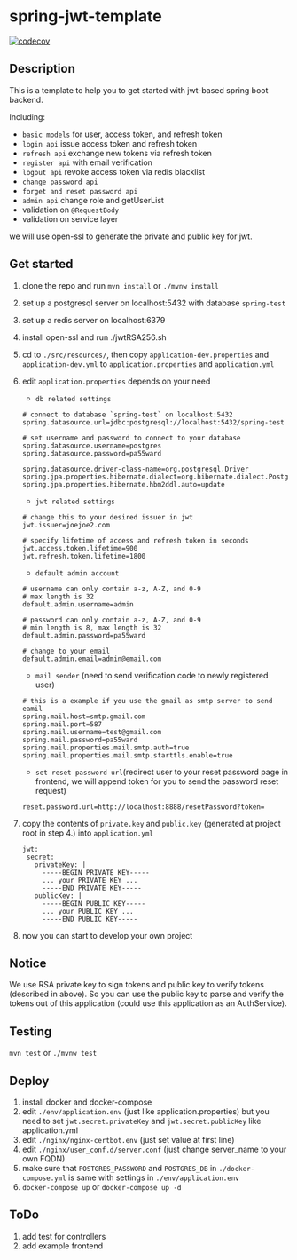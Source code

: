 # spring-jwt-template

[![codecov](https://codecov.io/gh/joejoe2/spring-jwt-template/branch/main/graph/badge.svg?token=24IMFJ0D50)](https://codecov.io/gh/joejoe2/spring-jwt-template)
 
## Description

This is a template to help you to get started with jwt-based spring boot backend.

Including:
- `basic models` for user, access token, and refresh token
- `login api` issue access token and refresh token
- `refresh api` exchange new tokens via refresh token
- `register api` with email verification
- `logout api` revoke access token via redis blacklist
- `change password api`
- `forget and reset password api`
- `admin api` change role and getUserList
- validation on `@RequestBody`
- validation on service layer

we will use open-ssl to generate the private and public key for jwt.

## Get started

1. clone the repo and run `mvn install` or `./mvnw install`


2. set up a postgresql server on localhost:5432 with database `spring-test`


3. set up a redis server on localhost:6379


4. install open-ssl and run ./jwtRSA256.sh 


5. cd to `./src/resources/`, then copy `application-dev.properties` and `application-dev.yml` to `application.properties` and `application.yml`


6. edit `application.properties` depends on your need
    - `db related settings`
     ```
    # connect to database `spring-test` on localhost:5432
    spring.datasource.url=jdbc:postgresql://localhost:5432/spring-test
    
    # set username and password to connect to your database
    spring.datasource.username=postgres
    spring.datasource.password=pa55ward
    
    spring.datasource.driver-class-name=org.postgresql.Driver
    spring.jpa.properties.hibernate.dialect=org.hibernate.dialect.PostgreSQLDialect
    spring.jpa.properties.hibernate.hbm2ddl.auto=update
    ```
    - `jwt related settings`
    ```
    # change this to your desired issuer in jwt
    jwt.issuer=joejoe2.com
    
    # specify lifetime of access and refresh token in seconds
    jwt.access.token.lifetime=900
    jwt.refresh.token.lifetime=1800
    ```
    - `default admin account`
    ```
    # username can only contain a-z, A-Z, and 0-9 
    # max length is 32
    default.admin.username=admin
   
    # password can only contain a-z, A-Z, and 0-9
    # min length is 8, max length is 32
    default.admin.password=pa55ward
    
    # change to your email
    default.admin.email=admin@email.com
    ```
    - `mail sender` (need to send verification code to newly registered user)
    ```
    # this is a example if you use the gmail as smtp server to send eamil
    spring.mail.host=smtp.gmail.com
    spring.mail.port=587
    spring.mail.username=test@gmail.com
    spring.mail.password=pa55ward
    spring.mail.properties.mail.smtp.auth=true
    spring.mail.properties.mail.smtp.starttls.enable=true
    ```
   - `set reset password url`(redirect user to your reset password page in frontend, we will append token for you to send the password reset request)
   ```
   reset.password.url=http://localhost:8888/resetPassword?token=
   ```

7. copy the contents of `private.key` and `public.key` (generated at project root in step 4.) into `application.yml`
    ```
   jwt:
     secret:
       privateKey: |
         -----BEGIN PRIVATE KEY-----
         ... your PRIVATE KEY ...
         -----END PRIVATE KEY-----
       publicKey: |
         -----BEGIN PUBLIC KEY-----
         ... your PUBLIC KEY ...
         -----END PUBLIC KEY-----
    ```
8. now you can start to develop your own project

## Notice

We use RSA private key to sign tokens and public key 
to verify tokens (described in above). So you can use the public key to 
parse and verify the tokens out of this application (could use 
this application as an AuthService).

## Testing

`mvn test` or `./mvnw test`

## Deploy

1. install docker and docker-compose
2. edit `./env/application.env` (just like application.properties) but you need to set `jwt.secret.privateKey`
   and `jwt.secret.publicKey` like application.yml
3. edit `./nginx/nginx-certbot.env` (just set value at first line)
4. edit `./nginx/user_conf.d/server.conf` (just change server_name to your own FQDN)
5. make sure that `POSTGRES_PASSWORD` and `POSTGRES_DB` in `./docker-compose.yml` is same with settings in `./env/application.env`
6. `docker-compose up` or `docker-compose up -d`

## ToDo

1. add test for controllers
2. add example frontend

